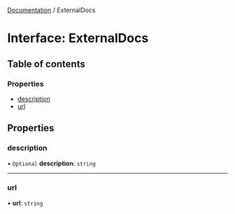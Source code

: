 [Documentation](../index.md) / ExternalDocs

# Interface: ExternalDocs

## Table of contents

### Properties

- [description](ExternalDocs.md#description)
- [url](ExternalDocs.md#url)

## Properties

### description

• `Optional` **description**: `string`

___

### url

• **url**: `string`
